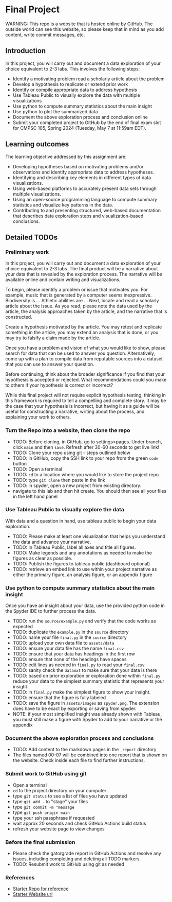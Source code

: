 # Final Project

WARNING: This repo is a website that is hosted online by GitHub. The outside
world can see this website, so please keep that in mind as you add
content, write commit messages, etc.

## Introduction

In this project, you will carry out and document a data exploration
of your choice equivalent to 2-3 labs. This involves the following steps:

- Identify a motivating problem read a scholarly article about the problem
- Develop a hypothesis to replicate or extend prior work
- Identify or compile appropriate data to address hypothesis
- Use Tableau Public to visually explore the data with multiple visualizations
- Use python to compute summary statistics about the main insight
- Use python to plot the summarized data
- Document the above exploration process and conclusion online
- Submit your completed project to GitHub by the end of final exam slot
  for CMPSC 105, Spring 2024 (Tuesday, May 7 at 11:59am EDT).

## Learning outcomes

The learning objective addressed by this assignment are:

- Developing hypotheses based on motivating problems and/or observations and
  identify appropriate data to address hypotheses.
- Identifying and describing key elements in different types of data
  visualizations.
- Using web-based platforms to accurately present data sets through multiple
  visualizations.
- Using an open-source programming language to compute summary statistics and
  visualize key patterns in the data.
- Contributing to and presenting structured, web-based documentation that
  describes data exploration steps and visualization-based conclusions.

## Detailed TODOs

### Preliminary work

In this project, you will carry out and document a data exploration
of your choice equivalent to 2-3 labs. The final product will be a
narrative about your data that is revealed by the exploration process.
The narrative will be available online and contain writing and
visualizations.

To begin, please identify a problem or issue that motivates you. For example,
music that is generated by a computer seems inexpressive.
Biodiversity is ... Athletic abilities are ... Next, locate and
read a scholarly article about the issue. As you read, please note the
data used by the article, the analysis approaches taken by the article, and
the narrative that is constructed.

Create a hypothesis motivated by the article. You may retest
and replicate something in the article, you may extend an analysis that
is done, or you may try to falsify a claim made by the article.

Once you have a problem and vision of what you would like to show, please
search for data that can be used to answer you question. Alternatively,
come up with a plan to compile data from reputable sources into a dataset
that you can use to answer your question.

Before continuing, think about the broader significance if you find that
your hypothesis is accepted or rejected. What recommendations
could you make to others if your hypothesis is correct or incorrect?

While this final project will not require explicit hypothesis testing,
thinking in this framework is required to tell a compelling and complete story.
It may be the case that your hypothesis is incorrect, but having it as a guide
will be useful for constructing a narrative, writing about the process,
and explaining your work to others.

### Turn the Repo into a website, then clone the repo

- TODO: Before cloning, in GitHub, go to settings>pages. Under branch, click
  `main` and then `save`. Refresh after 30-60 seconds to get live link!
- TODO: Clone your repo using git - steps outlined below
- TODO: in GitHub, copy the SSH link to your repo from the green `code` button
- TODO: Open a terminal
- TODO: `cd` to a location where you would like to store the project repo
- TODO: type `git clone` then paste in the link
- TODO: in spyder, open a new project from existing directory.
- navigate to this lab and then hit create. You should then see all your files
  in the left hand panel

### Use Tableau Public to visually explore the data

With data and a question in hand, use tableau public to begin your data
exploration.

- TODO: Please make at least one visualization that helps you understand
  the data and advance your narrative.
- TODO: In Tableau Public, label all axes and title all figures.
- TODO: Make legends and any annotations as needed to make the figures
  as clear as possible.
- TODO: Publish the figures to tableau public (dashboard optional)
- TODO: retrieve an embed link to use within your project narrative as either
  the primary figure, an analysis figure, or an appendix figure

### Use python to compute summary statistics about the main insight

Once you have an insight about your data, use the provided python code
in the Spyder IDE to further process the data.

- TODO: run the `source/example.py` and verify that the code works as expected
- TODO: duplicate the `example.py` in the `source` directory
- TODO: name your file `final.py` in the `source` directory
- TODO: upload your own data file to `assets/data`
- TODO: ensure your data file has the name `final.csv`
- TODO: ensure that your data has headings in the first row
- TODO: ensure that none of the headings have spaces
- TODO: edit lines as needed in `final.py` to read your `final.csv`
- TODO: sanity check the `datamat` to make sure that your data is there
- TODO: based on prior exploration or exploration done within `final.py`
  reduce your data to the simplest summary statistic that represents
  your insight.
- TODO: in `final.py` make the simplest figure to show your insight.
- TODO: ensure that the figure is fully labeled
- TODO: save the figure in `assets/images` as `spyder.png`. The extension
  does have to be exact by exporting or saving from spyder.
- NOTE: if your most simplified insight was already shown with Tableau, you
  must still make a figure with Spyder to add to your narrative or the appendix

### Document the above exploration process and conclusions

- TODO: Add content to the markdown pages in the `_report` directory
- The files named 00-07 will be combined into one report that is shown on the
  website. Check inside each file to find further instructions.
   
### Submit work to GitHub using git

- Open a terminal
- `cd` to the project directory on your computer
- type `git status` to see a list of files you have updated
- type `git add .` to "stage" your files
- type `git commit -m "message`
- type `git push origin main`
- type your ssh passphrase if requested
- wait approx 20 seconds and check GitHub Actions build status
- refresh your website page to view changes

### Before the final submission

- Please check the gatorgrade report in GitHub Actions and resolve
  any issues, including completing and deleting all TODO markers.
- TODO: Resubmit work to GitHub using git as needed

### References

- [Starter Repo for reference](https://github.com/allegheny-college-cmpsc-105-spring-2024/data-insight-starter)
- [Starter Website url](https://allegheny-college-cmpsc-105-spring-2024.github.io/data-insight-starter/)
